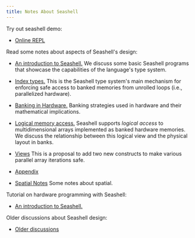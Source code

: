```yaml
---
title: Notes About Seashell
---
```

Try out seashell demo:

* [Online REPL](../)

Read some notes about aspects of Seashell's design:

* [An introduction to Seashell.](seashellintro.html)
  We discuss some basic Seashell programs that showcase the capabilities of the language's type system.

* [Index types.](indextype.html)
  This is the Seashell type system's main mechanism for enforcing safe access to banked memories from unrolled loops (i.e., parallelized hardware).

* [Banking in Hardware.](banking.html)
  Banking strategies used in hardware and their mathematical implications.

* [Logical memory access.](logicalmemoryaccess.html)
  Seashell supports *logical access* to multidimensional arrays implemented as banked hardware memories. We discuss the relationship between this logical view and the physical layout in banks.

* [Views](view.html)
  This is a proposal to add two new constructs to make various parallel array
  iterations safe.

* [Appendix](appendix.html)

* [Spatial Notes](spatial.html)
  Some notes about spatial.

Tutorial on hardware programming with Seashell:

* [An introduction to Seashell.](tutorial/)

Older discussions about Seashell design:

* [Older discussions](old/)
